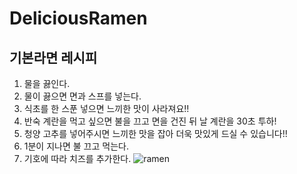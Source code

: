 # DeliciousRamen
## 기본라면 레시피
1. 물을 끓인다.
1. 물이 끓으면 면과 스프를 넣는다.
1. 식초를 한 스푼 넣으면 느끼한 맛이 사라져요!!
1. 반숙 계란을 먹고 싶으면 불을 끄고 면을 건진 뒤 날 계란을 30초 투하!
1. 청양 고추를 넣어주시면 느끼한 맛을 잡아 더욱 맛있게 드실 수 있습니다!!
1. 1분이 지나면 불 끄고 먹는다.
1. 기호에 따라 치즈를 추가한다.
![ramen](https://user-images.githubusercontent.com/53562213/95597796-0e808380-0a8a-11eb-86d4-c468c53dde1e.jpg)
